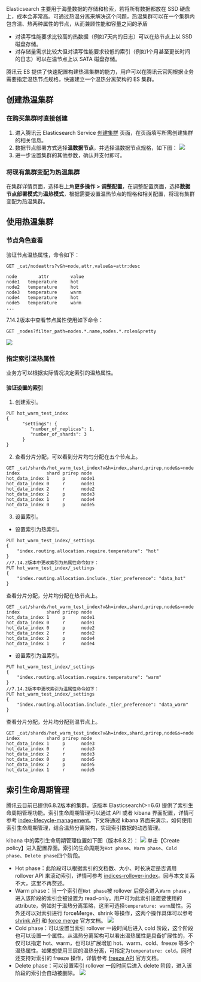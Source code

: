 Elasticsearch 主要用于海量数据的存储和检索，若将所有数据都放在 SSD 硬盘上，成本会非常高。可通过热温分离来解决这个问题，热温集群可以在一个集群内包含温、热两种属性的节点，从而兼顾性能和容量之间的矛盾

- 对读写性能要求比较高的热数据（例如7天内的日志）可以在热节点上以 SSD 磁盘存储。
- 对存储量需求比较大但对读写性能要求较低的索引（例如1个月甚至更长时间的日志）可以在温节点上以 SATA 磁盘存储。

腾讯云 ES 提供了快速配置构建热温集群的能力，用户可以在腾讯云官网根据业务需要指定温热节点规格，快速建立一个温热分离架构的 ES 集群。


## 创建热温集群
### 在购买集群时直接创建 
1. 进入腾讯云 Elasticsearch Service [创建集群](https://buy.cloud.tencent.com/es#/) 页面，在页面填写所需创建集群的相关信息。
2. 数据节点部署方式选择**温数据节点**，并选择温数据节点规格，如下图：
![](https://qcloudimg.tencent-cloud.cn/raw/d9780bd619722ac2fb2cc9cca0dd5bef.png)
3. 进一步设置集群的其他参数，确认并支付即可。

### 将现有集群变配为热温集群 
在集群详情页面，选择右上角**更多操作 > 调整配置**，在调整配置页面，选择**数据节点部署模式**为**温热模式**，根据需要设置温热节点的规格和相关配置，将现有集群变配为热温集群。

## 使用热温集群
### 节点角色查看
验证节点温热属性，命令如下：
```
GET _cat/nodeattrs?v&h=node,attr,value&s=attr:desc

node        attr        value
node1   temperature     hot
node2   temperature     hot
node3   temperature     warm
node4   temperature     hot
node5   temperature     warm
...
```
7.14.2版本中查看节点属性使用如下命令：
```
GET _nodes?filter_path=nodes.*.name,nodes.*.roles&pretty
```
![](https://qcloudimg.tencent-cloud.cn/raw/22f33681311f2ff0328cc7d90fa6009d.png)

### 指定索引温热属性
业务方可以根据实际情况决定索引的温热属性。
#### 验证设置的索引
1. 创建索引。
```
PUT hot_warm_test_index
{
      "settings": {
         "number_of_replicas": 1,
         "number_of_shards": 3
      }
}
```
2. 查看分片分配，可以看到分片均匀分配在五个节点上。
```
GET _cat/shards/hot_warm_test_index?v&h=index,shard,prirep,node&s=node
index          shard prirep node
hot_data_index 1     p      node1
hot_data_index 0     r      node1
hot_data_index 2     r      node2
hot_data_index 2     p      node3
hot_data_index 1     r      node4
hot_data_index 0     p      node5
```
3. 设置索引。
 - 设置索引为热索引。
```
PUT hot_warm_test_index/_settings
{
    "index.routing.allocation.require.temperature": "hot"
}
//7.14.2版本中更改索引为热属性命令如下：
PUT hot_warm_test_index/_settings
{
    "index.routing.allocation.include._tier_preference": "data_hot"
}
```
查看分片分配，分片均分配在热节点上。
```
GET _cat/shards/hot_warm_test_index?v&h=index,shard,prirep,node&s=node
index          shard prirep node
hot_data_index 1     p      node1
hot_data_index 0     r      node1
hot_data_index 0     p      node2
hot_data_index 2     r      node2
hot_data_index 2     p      node4
hot_data_index 1     r      node4
```
 - 设置索引为温索引。
```
PUT hot_warm_test_index/_settings
{
    "index.routing.allocation.require.temperature": "warm"
}
//7.14.2版本中更改索引为温属性命令如下：
PUT hot_warm_test_index/_settings
{
    "index.routing.allocation.include._tier_preference": "data_warm"
}
```
查看分片分配，分片均分配到温节点上。
```
GET _cat/shards/hot_warm_test_index?v&h=index,shard,prirep,node&s=node
index          shard prirep node
hot_data_index 1     p      node3
hot_data_index 0     r      node3
hot_data_index 2     r      node3
hot_data_index 0     p      node5
hot_data_index 2     p      node5
hot_data_index 1     r      node5
```


## 索引生命周期管理
腾讯云目前已提供6.8.2版本的集群，该版本 Elasticsearch(>=6.6) 提供了索引生命周期管理功能。索引生命周期管理可以通过 API 或者 kibana 界面配置，详情可参考 [index-lifecycle-management](https://www.elastic.co/guide/en/elasticsearch/reference/6.6/index-lifecycle-management.html#index-lifecycle-management)。下文将通过 kibana 界面来演示，如何使用索引生命周期管理，结合温热分离架构，实现索引数据的动态管理。

kibana 中的索引生命周期管理位置如下图（版本6.8.2）：
![](https://main.qcloudimg.com/raw/f1a1cc6375f4719e7e73a2c0746a867a.png)
单击【Create policy】进入配置界面。索引的生命周期为`Hot phase`、`Warm phase`、`Cold phase`、`Delete phase`四个阶段。
- Hot phase：此阶段可以根据索引的文档数、大小、时长决定是否调用 rollover API 来滚动索引，详情可参考 [indices-rollover-index](https://www.elastic.co/guide/en/elasticsearch/reference/6.8/indices-rollover-index.html)。因与本文关系不大，这里不再赘述。
- Warm phase：当一个索引在`Hot phase`被 rollover 后便会进入`Warm phase` ，进入该阶段的索引会被设置为 read-only。用户可为此索引设置要使用的 attribute，例如对于温热分离策略，这里可选择`temperature: warm`属性。另外还可以对索引进行 forceMerge、shrink 等操作，这两个操作具体可以参考 [shrink API](https://www.elastic.co/guide/en/elasticsearch/reference/6.8/indices-shrink-index.html) 和 [force merge](https://www.elastic.co/guide/en/elasticsearch/reference/6.8/indices-forcemerge.html) 官方文档。
![](https://main.qcloudimg.com/raw/de570bc7c8b741089b5e96e30fc3fb8c.png)
- Cold phase：可以设置当索引 rollover 一段时间后进入 cold 阶段，这个阶段也可以设置一个属性。从温热分离架构可以看出温热属性是具备扩展性的，不仅可以指定 hot、warm，也可以扩展增加 hot、warm、cold、freeze 等多个温热属性。如果想使用三层的温热分离，可指定为`temperature: cold`。同时还支持对索引的 freeze 操作，详情参考 [freeze API](https://www.elastic.co/guide/en/elasticsearch/reference/6.8/freeze-index-api.html) 官方文档。
- Delete phase：可以设置索引 rollover 一段时间后进入 delete 阶段，进入该阶段的索引会自动被删除。
![](https://main.qcloudimg.com/raw/977b4b6384f83331eb412e6f6f0778e8.png)
